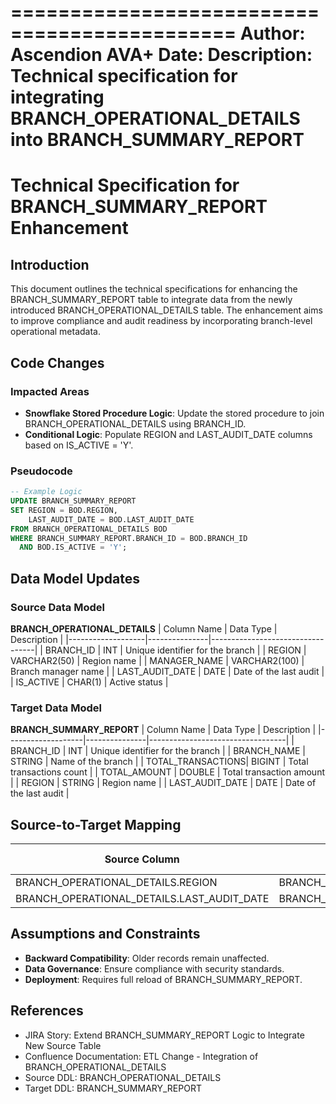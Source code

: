 =============================================
Author: Ascendion AVA+
Date: 
Description: Technical specification for integrating BRANCH_OPERATIONAL_DETAILS into BRANCH_SUMMARY_REPORT
=============================================

# Technical Specification for BRANCH_SUMMARY_REPORT Enhancement

## Introduction
This document outlines the technical specifications for enhancing the BRANCH_SUMMARY_REPORT table to integrate data from the newly introduced BRANCH_OPERATIONAL_DETAILS table. The enhancement aims to improve compliance and audit readiness by incorporating branch-level operational metadata.

## Code Changes
### Impacted Areas
- **Snowflake Stored Procedure Logic**: Update the stored procedure to join BRANCH_OPERATIONAL_DETAILS using BRANCH_ID.
- **Conditional Logic**: Populate REGION and LAST_AUDIT_DATE columns based on IS_ACTIVE = 'Y'.

### Pseudocode
```sql
-- Example Logic
UPDATE BRANCH_SUMMARY_REPORT
SET REGION = BOD.REGION,
    LAST_AUDIT_DATE = BOD.LAST_AUDIT_DATE
FROM BRANCH_OPERATIONAL_DETAILS BOD
WHERE BRANCH_SUMMARY_REPORT.BRANCH_ID = BOD.BRANCH_ID
  AND BOD.IS_ACTIVE = 'Y';
```

## Data Model Updates
### Source Data Model
**BRANCH_OPERATIONAL_DETAILS**
| Column Name       | Data Type     | Description                      |
|-------------------|---------------|----------------------------------|
| BRANCH_ID         | INT           | Unique identifier for the branch |
| REGION            | VARCHAR2(50)  | Region name                      |
| MANAGER_NAME      | VARCHAR2(100) | Branch manager name              |
| LAST_AUDIT_DATE   | DATE          | Date of the last audit           |
| IS_ACTIVE         | CHAR(1)       | Active status                    |

### Target Data Model
**BRANCH_SUMMARY_REPORT**
| Column Name       | Data Type     | Description                      |
|-------------------|---------------|----------------------------------|
| BRANCH_ID         | INT           | Unique identifier for the branch |
| BRANCH_NAME       | STRING        | Name of the branch               |
| TOTAL_TRANSACTIONS| BIGINT        | Total transactions count         |
| TOTAL_AMOUNT      | DOUBLE        | Total transaction amount         |
| REGION            | STRING        | Region name                      |
| LAST_AUDIT_DATE   | DATE          | Date of the last audit           |

## Source-to-Target Mapping
| Source Column                    | Target Column                    | Transformation Logic                |
|----------------------------------|----------------------------------|-------------------------------------|
| BRANCH_OPERATIONAL_DETAILS.REGION| BRANCH_SUMMARY_REPORT.REGION     | Direct Mapping                     |
| BRANCH_OPERATIONAL_DETAILS.LAST_AUDIT_DATE | BRANCH_SUMMARY_REPORT.LAST_AUDIT_DATE | Direct Mapping                     |

## Assumptions and Constraints
- **Backward Compatibility**: Older records remain unaffected.
- **Data Governance**: Ensure compliance with security standards.
- **Deployment**: Requires full reload of BRANCH_SUMMARY_REPORT.

## References
- JIRA Story: Extend BRANCH_SUMMARY_REPORT Logic to Integrate New Source Table
- Confluence Documentation: ETL Change - Integration of BRANCH_OPERATIONAL_DETAILS
- Source DDL: BRANCH_OPERATIONAL_DETAILS
- Target DDL: BRANCH_SUMMARY_REPORT
